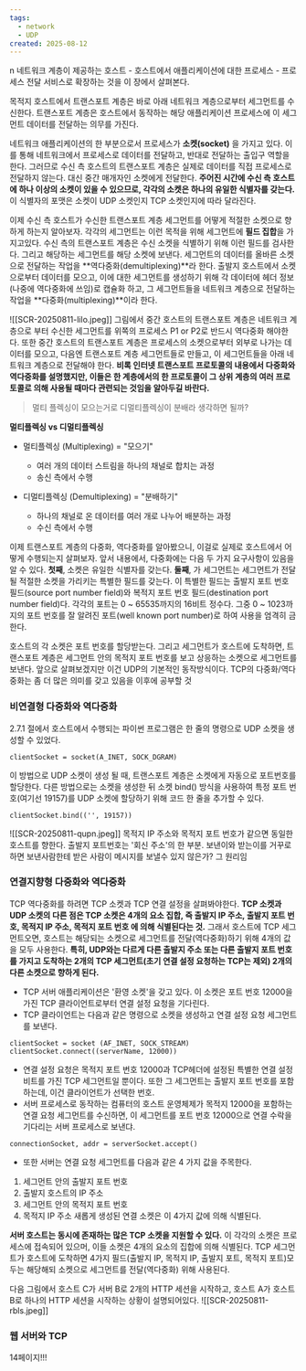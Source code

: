 ```yaml
---
tags:
  - network
  - UDP
created: 2025-08-12
---
```

n
네트워크 계층이 제공하는 호스트 - 호스트에서 애플리케이션에 대한 프로세스 - 프로세스 전달 서비스로 확장하는 것을 이 장에서 살펴본다.

목적지 호스트에서 트랜스포트 계층은 바로 아래 네트워크 계층으로부터 세그먼트를 수신한다. 트랜스포트 계층은 호스트에서 동작하는 해당 애플리케이션 프로세스에 이 세그먼트 데이터를 전달하는 의무를 가진다.

네트워크 애플리케이션의 한 부분으로서 프로세스가 **소켓(socket)** 을 가지고 있다. 이를 통해 네트워크에서 프로세스로 데이터를 전달하고, 반대로 전달하는 출입구 역할을 한다. 그러므로 수신 측 호스트의 트랜스포트 계층은 실제로 데이터를 직접 프로세스로 전달하지 않는다. 대신 중간 매개자인 소켓에게 전달한다. **주어진 시간에 수신 측 호스트에 하나 이상의 소켓이 있을 수 있으므로, 각각의 소켓은 하나의 유일한 식별자를 갖는다.** 이 식별자의 포맷은 소켓이 UDP 소켓인지 TCP 소켓인지에 따라 달라진다.

이제 수신 측 호스트가 수신한 트랜스포트 계층 세그먼트를 어떻게 적절한 소켓으로 향하게 하는지 알아보자. 각각의 세그먼트는 이런 목적을 위해 세그먼트에 **필드 집합**을 가지고있다. 수신 측의 트랜스포트 계층은 수신 소켓을 식별하기 위해 이런 필드를 검사한다. 그리고 해당하는 세그먼트를 해당 소켓에 보낸다. 세그먼트의 데이터를 올바른 소켓으로 전달하는 작업을 **역다중화(demultiplexing)**라 한다. 출발지 호스트에서 소켓으로부터 데이터를 모으고, 이에 대한 세그먼트를 생성하기 위해 각 데이터에 헤더 정보(나중에 역다중화에 쓰임)로 캡슐화 하고, 그 세그먼트들을 네트워크 계층으로 전달하는 작업을 **다중화(multiplexing)**이라 한다.

![[SCR-20250811-lilo.jpeg]]
그림에서  중간 호스트의 트랜스포트 계층은 네트워크 계층으로 부터 수신한 세그먼트를 위쪽의 프로세스 P1 or P2로 반드시 역다중화 해야한다. 또한 중간 호스트의 트랜스포트 계층은 프로세스의 소켓으로부터 외부로 나가는 데이터를 모으고, 다음엔 트랜스포트 계층 세그먼트들로 만들고, 이 세그먼트들을 아래 네트워크 계층으로 전달해야 한다. **비록 인터넷 트랜스포트 프로토콜의 내용에서 다중화와 역다중화를 설명했지만, 이들은 한 계층에서의 한 프로토콜이 그 상위 계층의 여러 프로토콜로 의해 사용될 때마다 관련되는 것임을 알아두길 바란다.**

> 멀티 플렉싱이 모으는거로 디멀티플렉싱이 분배라 생각하면 될까?

**멀티플렉싱 vs 디멀티플렉싱**

- 멀티플렉싱 (Multiplexing) = "모으기"
	- 여러 개의 데이터 스트림을 하나의 채널로 합치는 과정
	- 송신 측에서 수행

- 디멀티플렉싱 (Demultiplexing) = "분배하기"
	- 하나의 채널로 온 데이터를 여러 개로 나누어 배분하는 과정
	- 수신 측에서 수행

이제 트랜스포트 계층의 다중화, 역다중화를 알아봤으니, 이걸로 실제로 호스트에서 어떻게 수행되는지 살펴보자. 앞서 내용에서, 다중화에는 다음 두 가지 요구사항이 있음을 알 수 있다. **첫째**, 소켓은 유일한 식별자를 갖는다. **둘째**, 가 세그먼트는 세그먼트가 전달될 적절한 소켓을 가리키는 특별한 필드를 갖는다. 이 특별한 필드는 출발지 포트 번호 필드(source port number field)와 복적지 포트 번호 필드(destination port number field)다. 각각의 포트는 0 ~ 65535까지의 16비트 정수다. 그중 0 ~ 1023까지의 포트 번호를 잘 알려진 포트(well known port number)로 하여 사용을 엄격히 금한다.

호스트의 각 소켓은 포트 번호를 할당받는다. 그리고 세그먼트가 호스트에 도착하면, 트랜스포트 계층은 세그먼트 안의 목적지 포트 번호를 보고 상응하는 소켓으로 세그먼트를 보낸다. 앞으로 살펴보겠지만 이건 UDP의 기본적인 동작방식이다. TCP의 다중화/역다중화는 좀 더 많은 의미를 갖고 있음을 이후에 공부할 것

### 비연결형 다중화와 역다중화
2.7.1 절에서 호스트에서 수행되는 파이썬 프로그램은 한 줄의 명령으로 UDP 소켓을 생성할 수 있었다.

`clientSocket = socket(A_INET, SOCK_DGRAM)`

이 방법으로 UDP 소켓이 생성 될 때, 트랜스포트 계층은 소켓에게 자동으로 포트번호를 할당한다. 다른 방법으로는 소켓을 생성한 뒤 소켓 bind() 방식을 사용하여 특정 포트 번호(여기선 19157)를 UDP 소켓에 할당하기 위해 코드 한 줄을 추가할 수 있다.

`clientSocket.bind(('', 19157))`


![[SCR-20250811-qupn.jpeg]]
목적지 IP 주소와 목적지 포트 번호가 같으면 동일한 호스트를 향한다. 출발지 포트번호는 '회신 주소'의 한 부분. 보낸이와 받는이를 거꾸로하면 보낸사람한테 받은 사람이 메시지를 보낼수 있지 않은가? 그 원리임

### 연결지향형 다중화와 역다중화
TCP 역다중화를 하려면 TCP 소켓과 TCP 연결 설정을 살펴봐야한다. **TCP 소켓과 UDP 소켓의 다른 점은 TCP 소켓은 4개의 요소 집합, 즉 출발지 IP 주소, 출발지 포트 번호, 목적지 IP 주소, 목적지 포트 번호 에 의해 식별된다는 것.** 그래서 호스트에 TCP 세그먼트오면, 호스트는 해당되는 소켓으로 세그먼트를 전달(역다중화)하기 위해 4개의 값을 모두 사용한다. **특히, UDP와는 다르게 다른 출발지 주소 또는 다른 출발지 포트 번호를 가지고 도착하는 2개의 TCP 세그먼트(초기 연결 설정 요청하는 TCP는 제외) 2개의 다른 소켓으로 향하게 된다.** 
- TCP 서버 애플리케이션은 '환영 소켓'을 갖고 있다. 이 소켓은 포트 번호 12000을 가진 TCP 클라이언트로부터 연결 설정 요청을 기다린다.
- TCP 클라이언트는 다음과 같은 명령으로 소켓을 생성하고 연결 설정 요청 세그먼트를 보낸다.
```
clientSocket = socket (AF_INET, SOCK_STREAM)
clientSocket.connect((serverName, 12000))
```
- 연결 설정 요청은 목적지 포트 번호 12000과 TCP헤더에 설정된 특별한 연결 설정 비트를 가진 TCP 세그먼트일 뿐이다. 또한 그 세그먼트는 출발지 포트 번호를 포함하는데, 이건 클라이언트가 선택한 번호.
- 서버 프로세스로 동작하는 컴퓨터의 호스트 운영체제가 목적지 12000을 포함하는 연결 요청 세그먼트를 수신하면, 이 세그먼트를 포트 번호 12000으로 연결 수락을 기다리는 서버 프로세스로 보낸댜.

`connectionSocket, addr = serverSocket.accept()`

- 또한 서버는 연결 요청 세그먼트를 다음과 같은 4 가지 값을 주목한다.
1. 세그먼트 안의 출발지 포트 번호
2. 출발지 호스트의 IP 주소
3. 세그먼트 안의 목적지 포트 번호
4. 목적지 IP 주소
새롭게 생성된 연결 소켓은 이 4가지 값에 의해 식별된다.

**서버 호스트는 동시에 존재하는 많은 TCP 소켓을 지원할 수 있다.** 이 각각의 소켓은 프로세스에 접속되어 있으머, 이들 소켓은 4개의 요소의 집합에 의해 식별된다. TCP 세그먼트가 호스트에 도착하면 4가지 필드(출발지 IP, 목적지 IP, 출발지 포트, 목적지 포트)모두는 해당해되 소켓으로 세그먼트를 전달(역다중화) 위해 사용된다.

다음 그림에서 호스트 C가 서버 B로 2개의 HTTP 세션을 시작하고, 호스트 A가 호스트 B로 하나의 HTTP 세션을 시작하는 상황이 설명되어있다.
![[SCR-20250811-rbls.jpeg]]
### 웹 서버와 TCP
14페이지!!!
